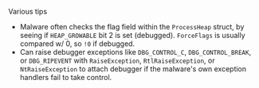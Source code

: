 Various tips

* Malware often checks the flag field within the `ProcessHeap` struct, by seeing if `HEAP_GROWABLE` bit 2 is set (debugged). `ForceFlags` is usually compared w/ 0, so `!0` if debugged.
* Can raise debugger exceptions like `DBG_CONTROL_C`, `DBG_CONTROL_BREAK`, or `DBG_RIPEVENT` with `RaiseException`, `RtlRaiseException`, or `NtRaiseException` to attach debugger if the malware's own exception handlers fail to take control.





